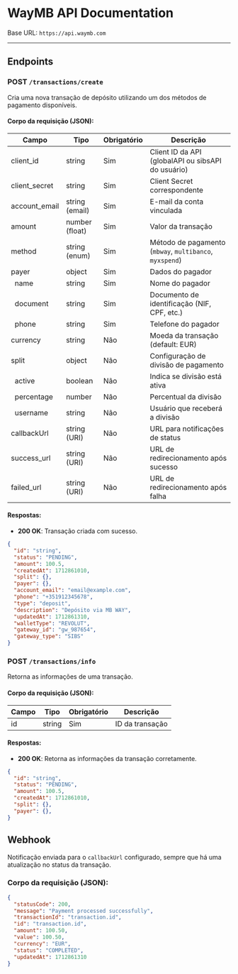 # WayMB API Documentation

Base URL: `https://api.waymb.com`

---

## Endpoints

### POST `/transactions/create`

Cria uma nova transação de depósito utilizando um dos métodos de pagamento disponíveis.

#### Corpo da requisição (JSON):

| Campo          | Tipo                   | Obrigatório | Descrição                                               |
|----------------|------------------------|-------------|---------------------------------------------------------|
| client_id      | string                 | Sim         | Client ID da API (globalAPI ou sibsAPI do usuário)      |
| client_secret  | string                 | Sim         | Client Secret correspondente                             |
| account_email  | string (email)         | Sim         | E-mail da conta vinculada                                |
| amount         | number (float)         | Sim         | Valor da transação                                       |
| method         | string (enum)          | Sim         | Método de pagamento (`mbway`, `multibanco`, `myxspend`)|
| payer          | object                 | Sim         | Dados do pagador                                        |
| &nbsp;&nbsp;name     | string                 | Sim         | Nome do pagador                                         |
| &nbsp;&nbsp;document | string                 | Sim         | Documento de identificação (NIF, CPF, etc.)             |
| &nbsp;&nbsp;phone    | string                 | Sim         | Telefone do pagador                                     |
| currency       | string                 | Não         | Moeda da transação (default: EUR)                       |
| split          | object                 | Não         | Configuração de divisão de pagamento                     |
| &nbsp;&nbsp;active    | boolean                | Não         | Indica se divisão está ativa                            |
| &nbsp;&nbsp;percentage| number                 | Não         | Percentual da divisão                                   |
| &nbsp;&nbsp;username  | string                 | Não         | Usuário que receberá a divisão                          |
| callbackUrl    | string (URI)           | Não         | URL para notificações de status                          |
| success_url    | string (URI)           | Não         | URL de redirecionamento após sucesso                    |
| failed_url     | string (URI)           | Não         | URL de redirecionamento após falha                       |

#### Respostas:

- **200 OK**: Transação criada com sucesso.

```json
{
  "id": "string",
  "status": "PENDING",
  "amount": 100.5,
  "createdAt": 1712861010,
  "split": {},
  "payer": {},
  "account_email": "email@example.com",
  "phone": "+351912345678",
  "type": "deposit",
  "description": "Depósito via MB WAY",
  "updatedAt": 1712861310,
  "walletType": "REVOLUT",
  "gateway_id": "gw_987654",
  "gateway_type": "SIBS"
}
```

### POST `/transactions/info`

Retorna as informações de uma transação.

#### Corpo da requisição (JSON):

| Campo          | Tipo                   | Obrigatório | Descrição                                               |
|----------------|------------------------|-------------|---------------------------------------------------------|
| id      | string                 | Sim         | ID da transação      |

#### Respostas:

- **200 OK**: Retorna as informações da transação corretamente.

```json
{
  "id": "string",
  "status": "PENDING",
  "amount": 100.5,
  "createdAt": 1712861010,
  "split": {},
  "payer": {},
}
```

## Webhook

Notificação enviada para o `callbackUrl` configurado, sempre que há uma atualização no status da transação.

### Corpo da requisição (JSON):

```json
{
  "statusCode": 200,
  "message": "Payment processed successfully",
  "transactionId": "transaction.id",
  "id": "transaction.id",
  "amount": 100.50,
  "value": 100.50,
  "currency": "EUR",
  "status": "COMPLETED",
  "updatedAt": 1712861310
}
```

